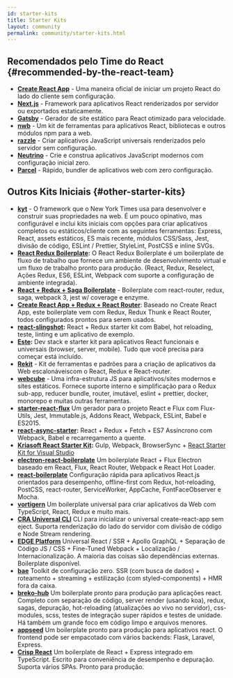 ```yaml
---
id: starter-kits
title: Starter Kits
layout: community
permalink: community/starter-kits.html
---
```


## Recomendados pelo Time do React {#recommended-by-the-react-team}

* **[Create React App](https://github.com/facebook/create-react-app)** - Uma maneira oficial de iniciar um projeto React do lado do cliente sem configuração.
* **[Next.js](https://nextjs.org/)** - Framework para aplicativos React renderizados por servidor ou exportados estaticamente.
* **[Gatsby](https://www.gatsbyjs.org/)** - Gerador de site estático para React otimizado para velocidade.
* **[nwb](https://github.com/insin/nwb)** - Um kit de ferramentas para aplicativos React, bibliotecas e outros módulos npm para a web.
* **[razzle](https://github.com/jaredpalmer/razzle)** - Criar aplicativos JavaScript universais renderizados pelo servidor sem configuração.
* **[Neutrino](https://neutrino.js.org/)** - Crie e construa aplicativos JavaScript modernos com configuração inicial zero.
* **[Parcel](https://parceljs.org)** - Rápido, bundler de aplicativos web com zero configuração.

## Outros Kits Iniciais {#other-starter-kits}

* **[kyt](https://github.com/nytimes/kyt)** - O framework que o New York Times usa para desenvolver e construir suas propriedades na web. É um pouco opinativo, mas configurável e inclui kits iniciais com opções para criar aplicativos completos ou estáticos/cliente com as seguintes ferramentas: Express, React, assets estáticos, ES mais recente, módulos CSS/Sass, Jest, divisão de código, ESLint / Prettier, StyleLint, PostCSS e inline SVGs.
* **[React Redux Boilerplate](https://github.com/iroy2000/react-redux-boilerplate):** O React Redux Boilerplate é um boilerplate de fluxo de trabalho que fornece um ambiente de desenvolvimento virtual e um fluxo de trabalho pronto para produção. (React, Redux, Reselect, Ações Redux, ES6, ESLint, Webpack com suporte a configuração de ambiente integrada).
* **[React + Redux + Saga Boilerplate](https://github.com/gilbarbara/react-redux-saga-boilerplate)** -
Boilerplate com react-router, redux, saga, webpack 3, jest w/ coverage e enzyme.
* **[Create React App + Redux + React Router](https://github.com/notrab/create-react-app-redux)**: 
Baseado no Create React App, este boilerplate vem com Redux, Redux Thunk e React Router, todos configurados prontos para serem usados.
* **[react-slingshot](https://github.com/coryhouse/react-slingshot):**
React + Redux starter kit com Babel, hot reloading, teste, linting e um aplicativo de exemplo.
* **[Este](https://github.com/este/este):**
Dev stack e starter kit para aplicativos React funcionais e universais (browser, server, mobile). Tudo que você precisa para começar está incluído.
* **[Rekit](https://github.com/supnate/rekit)** - Kit de ferramentas e padrões para a criação de aplicativos da Web escalonáveis ​​com o React, Redux e React-router.
* **[webcube](https://github.com/dexteryy/Project-WebCube)** - Uma infra-estrutura JS para aplicativos/sites modernos e sites estáticos. Fornece suporte interno e simplificação para o Redux sub-app, reducer bundle, router, imutável, eslint + prettier, docker, monorepo e muitas outras ferramentas.
 * **[starter-react-flux](https://github.com/SokichiFujita/starter-react-flux)** Um gerador para o projeto React e Flux com Flux-Utils, Jest, Immutable.js, Addons React, Webpack, ESLint, Babel e ES2015.
 * **[react-async-starter](https://github.com/didierfranc/react-async-starter):** React + Redux + Fetch + ES7 Assíncrono com Webpack, Babel e recarregamento a quente.
 * **[Kriasoft React Starter Kit](https://github.com/kriasoft/react-starter-kit):** Gulp, Webpack, BrowserSync + [React Starter Kit for Visual Studio](https://marketplace.visualstudio.com/items?itemName=KonstantinTarkus.ReactjsStarterKit)
 * **[electron-react-boilerplate](https://github.com/chentsulin/electron-react-boilerplate)** Um boilerplate React + Flux Electron baseado em React, Flux, React Router, Webpack e React Hot Loader.
 * **[react-boilerplate](https://github.com/mxstbr/react-boilerplate)** Configuração rápida para aplicativos React.js orientados para desempenho, offline-first com Redux, hot-reloading, PostCSS, react-router, ServiceWorker, AppCache, FontFaceObserver e Mocha.
 * **[vortigern](https://github.com/barbar/vortigern)** Um boilerplate universal para criar aplicativos da Web com TypeScript, React, Redux e muito mais.
 * **[CRA Universal CLI](https://github.com/antonybudianto/cra-universal)** CLI para inicializar o universal create-react-app sem eject. Suporta renderização do lado do servidor com divisão de código e Node Stream rendering.
 * **[EDGE Platform](https://github.com/sebastian-software/edge)** Universal React / SSR + Apollo GraphQL + Separação de Código JS / CSS + Fine-Tuned Webpack + Localização / Internacionalização. A maioria das coisas são dependências externas. Boilerplate disponível.
 * **[bae](https://github.com/siddharthkp/bae)** Toolkit de configuração zero. SSR (com busca de dados) + roteamento + streaming + estilização (com styled-components) + HMR fora da caixa.
 * **[breko-hub](https://github.com/tomatau/breko-hub)** Um boilerplate pronto para produção para aplicações react. Completo com separação de código, server render (usando koa), redux, sagas, depuração, hot-reloading (atualizações ao vivo no servidor), css-modules, scss, testes de integração super rápidos e testes de unidade. Há também um grande foco em código limpo e arquivos menores.
 * **[appseed](https://github.com/rosoftdeveloper/appseed)** Um boilerplate pronto para produção para aplicativos react. O frontend pode ser empacotado com vários backends: Flask, Laravel, Express.
 * **[Crisp React](https://github.com/winwiz1/crisp-react)** Um boilerplate de React + Express integrado em TypeScript. Escrito para conveniência de desempenho e depuração. Suporta vários SPAs. Pronto para produção.
